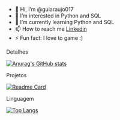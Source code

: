 - 👋 Hi, I’m @guiaraujo017
- 👀 I’m interested in Python and SQL
- 🌱 I’m currently learning Python and SQL
- 📫 How to reach me [Linkedin](https://www.linkedin.com/in/guilherme-a-vasconcelos/)
- ⚡ Fun fact: I love to game :)


Detalhes


[![Anurag's GitHub stats](https://github-readme-stats.vercel.app/api?username=guiaraujo017)](https://github.com/anuraghazra/github-readme-stats)


Projetos

[![Readme Card](https://github-readme-stats.vercel.app/api/pin/?username=guiaraujo017&repo=Dados-EBAC)](https://github.com/anuraghazra/github-readme-stats)

Linguagem

[![Top Langs](https://github-readme-stats.vercel.app/api/top-langs/?username=guiaraujo017)](https://github.com/anuraghazra/github-readme-stats)

<!---
guiaraujo017/guiaraujo017 is a ✨ special ✨ repository because its `README.md` (this file) appears on your GitHub profile.
You can click the Preview link to take a look at your changes.
--->

